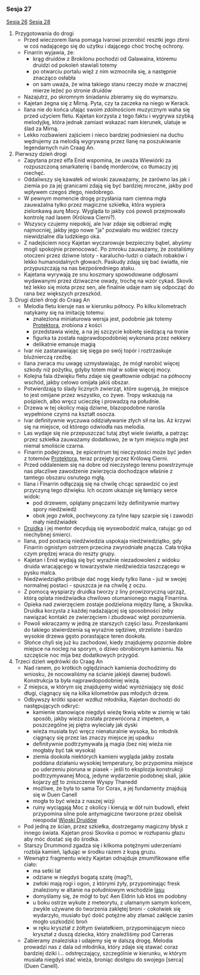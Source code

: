 ### Sesja 27
[Sesja 26](#sesja-26) [Sesja 28](#sesja-28)
1. Przygotowania do drogi
    - Przed wieczorem Ilana pomaga Ivarowi przerobić resztki jego zbroi w coś nadającego się do użytku i dającego choć trochę ochrony.
    - Finarrin wyjawia, że:
        - krąg druidów z Brokilonu pochodzi od Galawaina, któremu druidzi od pokoleń stawiali totemy
        - po otwarciu portalu więź z nim wzmocniła się, a następnie znacząco osłabła
        - on sam uważa, że wina takiego stanu rzeczy może w znacznej mierze leżeć po stronie druidów
    - Nazajutrz, po skromnym śniadaniu zbieramy się do wymarszu.
    - Kajetan żegna się z Mirną. Pyta, czy ta zaczeka na niego w Kerack.
    - Ilana nie do końca ufając swoim zdolnościom muzycznym waha się przed użyciem fletu. Kajetan korzysta z tego faktu i wygrywa szybką melodyjkę, która jednak zamiast wskazać nam kierunek, ulatuje w ślad za Mirną.
    - Lekko rozbawieni zajściem i nieco bardziej podniesieni na duchu wędrujemy za melodią wygrywaną przez Ilanę na poszukiwanie legendarnych ruin Craag An.
2. Pierwszy dzień drogi
    - Zapytana przez elfa Enid wspomina, że uważa Wiewiórki za rozpuszczoną smarkaterię i bandę morderców, co tłumaczy jej niechęć.
    - Oddaliwszy się kawałek od wioski zauważamy, że zarówno las jak i ziemia po za jej granicami zdają się być bardziej mroczne, jakby pod wpływem czegoś złego, niedobrego.
    - W pewnym momencie drogę przysłania nam ciemna mgła zauważalna tylko przez magiczne szkiełka, która wypiera zielonkawą aurę Mocy. Wygląda to jakby coś powoli przejmowało kontrolę nad lasem (Królowa Cierni?).
    - Wszyscy czujemy niepokój, ale Ivar zdaje się odbierać mgłę najmocniej, jakby jego nowe "ja" pozwalało mu widzieć rzeczy niewidzialne dla ludzkiego oka.
    - Z nadejściem nocy Kajetan wyczarowuje bezpieczny bąbel, abyśmy mogli spokojnie przenocować. Po zmroku zauważamy, że zostaliśmy otoczeni przez dziwne istoty - karalucho-ludzi o ciałach robaków i lekko humanoidalnych głowach. Paskudy zdają się bać światła, nie przypuszczają na nas bezpośredniego ataku.
    - Kajetana wyrywają ze snu koszmary spowodowane odgłosami wydawanymi przez dziwaczne owady, trochę na wzór cykad. Skovik też lekko się miota przez sen, ale finalnie udaje nam się odpocząć do rana bez większych przeszkód.
3. Drugi dzień drogi do Craag An
    - Melodia fletu kieruje nas w kierunku północy. Po kilku kilometrach natykamy się na imitację totemu:
        - znaleziona miniaturowa wersja jest, podobnie jak totemy [Protektora](Bizoktor), zrobiona z kości
        - przedstawia wieżę, a na jej szczycie kobietę siedzącą na tronie
        - figurka ta została najprawdopodobniej wykonana przez nekkery
        - delikatnie emanuje magią
    - Ivar nie zastanawiając się sięga po swój topór i roztrzaskuje bluźnierczą rzeźbę.
    - Ilana zwraca mu uwagę uzmysławiając, że mógł narobić więcej szkody niż pożytku, gdyby totem miał w sobie więcej mocy.
    - Kolejna fala dźwięku fletu zdaje się gwałtownie odbijać na północny wschód, jakby celowo omijała jakiś obszar. 
    - Potwierdzają to ślady licznych zwierząt, które sugerują, że miejsce to jest omijane przez wszystko, co żywe. Tropy wskazują na pośpiech, albo wręcz ucieczkę i prowadzą na południe.
    - Drzewa w tej okolicy mają dziwne, blazopodobne narośla wypełnione czymś na kształt osocza.
    - Ivar definitywnie wyczuwa oddziaływanie złych sił na las. Aż krzywi się na miejsce, od którego odwiodła nas melodia.
    - Las wydaje się nie przepuszczać tutaj zbyt wiele światła, a patrząc przez szkiełka zauważamy dodatkowo, że w tym miejscu mgła jest niemal smoliście czarna.
    - Finarrin podejrzewa, że epicentrum tej nieczystości może być jeden z totemów [Protektora](Bizoktor), teraz przejęty przez Królową Cierni.
    - Przed oddaleniem się na dobre od nieczystego terenu powstrzymuje nas płaczliwe zawodzenie zwierzęcia dochodzące właśnie z tamtego obszaru osnutego mgłą.
    - Ilana i Finarrin odłączają się na chwilę chcąc sprawdzić co jest przyczyną tego dźwięku. Ich oczom ukazuje się łamiący serce widok:
        - pod drzewem, oplątany pnączami leży definitywnie martwy spory niedźwiedź
        - obok jego zwłok, pochwycony za tylne łapy szarpie się i zawodzi mały niedźwiadek
    - [Druidka](Ilana) i jej mentor decydują się wyswobodzić malca, ratując go od niechybnej śmierci.
    - Ilana, pod postacią niedźwiedzia uspokaja niedźwiedziątko, gdy Finarrin ognistym ostrzem przecina zwyrodniałe pnącza. Cała trójka czym prędzej wraca do reszty grupy.
    - Kajetan i Enid wydają się być wyraźnie niezadowoleni z widoku druida wracającego w towarzystwie niedźwiedzia taszczącego w pysku malca.
    - Niedźwiedziątko próbuje dać nogę kiedy tylko Ilana - już w swojej normalnej postaci - spuszcza je na chwilę z oczu.
    - Z pomocą wyspiarzy druidka tworzy z liny prowizoryczną uprząż, którą oplata niedźwiadka chwilowo otumanionego magią Finarrina.
    - Opieka nad zwierzęciem zostaje podzielona między Ilanę, a Skovika. Druidka korzysta z każdej nadażającej się sposobności żeby nawiązać kontakt ze zwierzęciem i zbudować więź porozumienia.
    - Powoli wkraczamy w jedną ze starszych części lasu. Przesłankami do takiego stwierdzenia są wyraźnie sędziwe, strzeliste i bardzo wysokie drzewa gęsto porastające teren dookoła.
    - Słońce chyli się już ku zachodowi, kiedy znajdujemy pozornie dobre miejsce na nocleg na sporym, o dziwo obrobionym kamieniu. Na szczęście noc mija bez dodatkowych przygód.
4. Trzeci dzień wędrówki do Craag An
    - Nad ranem, po krótkich oględzinach kamienia dochodzimy do wniosku, że nocowaliśmy na ścianie jakiejś dawnej budowli. Konstrukcja ta była najprawdopodobniej wieżą.
    - Z miejsca, w którym się znajdujemy widać wyróżniający się dość długi, ciągnący się na kilka kilometrów pas młodych drzew.
    - Odbywszy krótki spacer wzdłuż młodnika, Kajetan dochodzi do następujących odkryć:
        - kamienie stanowiące niegdyś wieżę tkwią wbite w ziemię w taki sposób, jakby wieża została przewrócona z impetem, a poszczególne jej piętra wyleciały jak dyski
        - wieża musiała być wręcz nienaturalnie wysoka, bo młodnik ciągnący się przez las znaczy miejsce jej upadku
        - definitywnie podtrzymywała ją magia (bez niej wieża nie mogłaby być tak wysoka)
        - ziemia dookoła niektórych kamieni wygląda jakby została poddana działaniu wysokiej temperatury, bo przypomina miejsce po uderzeniu pioruna w piasek - jeśli to eksplozja konstrukcji podtrzymywanej Mocą, jedyne wydarzenie podobnej skali, jakie kojarzy [elf](Kajetan) to zniszczenie Wyspy Thanedd
        - możliwe, że była to sama Tor Corax, a jej fundamenty znajdują się w Duen Canell
        - mogła to być wieża z naszej wizji
        - ruiny wyciągają Moc z okolicy i kierują w dół ruin budowli, efekt przypomina silne pole antymagiczne tworzone przez obelisk nieopodal [Wioski Druidów](Wioska)
    - Pod jedną ze ścian, przez szkiełka, dostrzegamy magiczny błysk z innego świata. Kajetan prosi Skovika o pomoc w rozłupaniu głazu aby móc dostać się do środka.
    - Starszy Drummond zgadza się i kilkoma potężnymi uderzeniami rozbija kamień, lądując w środku razem z kupą gruzu.
    - Wewnątrz fragmentu wieży Kajetan odnajduje zmumifikowane elfie ciało:
        - ma setki lat
        - odziane w niegdyś bogatą szatę (mag?),
        - zwłoki mają rogi i ogon, z którymi żyły, przypominając fresk znaleziony w altanie na południowym wschodzie [lasu](Brokilon)
        - domyślamy się, że mógł to być Aen Eldrin lub ktoś im podobny
        - u boku ostrze wykute z meteorytu, z ułamanym samym końcem, zwykle używane do tworzenia zaklętej broni - cokolwiek się wydarzyło, musiało być dość potężne aby złamać zaklęcie zanim mogło uszkodzić broń
        - w ręku kryształ z żółtym światełkiem, przypominającym nieco kryształ z duszą dziecka, który znaleźliśmy pod Carreras
    - Zabieramy znaleziska i udajemy się w dalszą drogę. Melodia prowadzi nas z dala od młodnika, który zdaje się stawać coraz bardziej dziki i... odstręczający, szczególnie w kierunku, w którym musiała niegdyś stać wieża, broniąc dostępu do swojego [serca](Duen Canell).